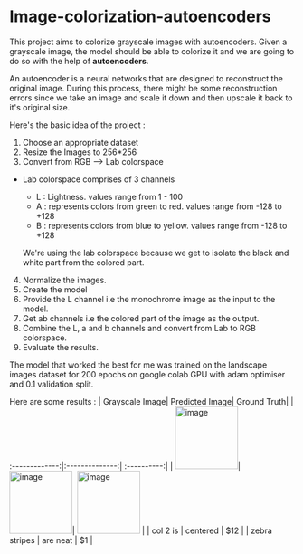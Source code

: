 # Image-colorization-autoencoders
This project aims to colorize grayscale images with autoencoders.
Given a grayscale image, the model should be able to colorize it and we are going to do so with the help of **autoencoders**.

An autoencoder is a neural networks that are designed to reconstruct the original image. During this process, there might be some reconstruction errors since we take an image and scale it down and then upscale it back to it's original size. 

Here's the basic idea of the project :
1. Choose an appropriate dataset
2. Resize the Images to 256\*256
3. Convert from RGB --> Lab colorspace
  *   Lab colorspace comprises of 3 channels
      * L : Lightness. values range from 1 - 100
      * A : represents colors from green to red. values range from -128 to +128
      * B : represents colors from blue to yellow. values range from -128 to +128

      We're using the lab colorspace because we get to isolate the black and white part from the colored part.

4. Normalize the images.
5. Create the model
6. Provide the L channel i.e the monochrome image as the input to the model.
7. Get ab channels i.e the colored part of the image as the output.
8. Combine the L, a and b channels and convert from Lab to RGB colorspace.
9. Evaluate the results.

The model that worked the best for me was trained on the landscape images dataset for 200 epochs on google colab GPU with adam optimiser and 0.1 validation split.

Here are some results : 
| Grayscale Image| Predicted Image| Ground Truth|
| :-------------:|:--------------:| :----------:|
| <img width="111" alt="image" src="https://user-images.githubusercontent.com/35341758/126062471-dbf81e44-49bf-4263-bf71-adf0dcfcd6b3.png">| <img width="111" alt="image" src = "https://user-images.githubusercontent.com/35341758/126062480-38588d75-fb8f-42fd-a066-15b50f90daf2.png">| <img width="111" alt="image" src="https://user-images.githubusercontent.com/35341758/126062484-ab34e6b3-eebf-4b06-9d49-6734675958c5.png"> |
| col 2 is      | centered      |   $12 |
| zebra stripes | are neat      |    $1 |
